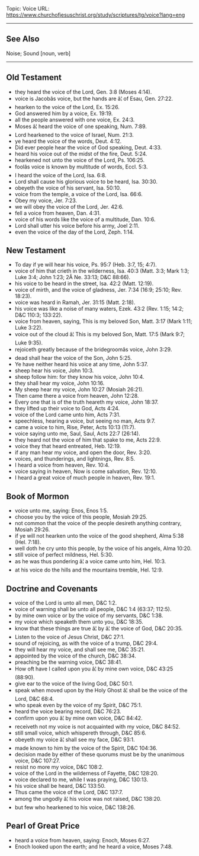 Topic: Voice
URL: https://www.churchofjesuschrist.org/study/scriptures/tg/voice?lang=eng

---

## See Also

Noise; Sound [noun, verb]

---

## Old Testament

- they heard the voice of the Lord, Gen. 3:8 (Moses 4:14).
- voice is Jacobâs voice, but the hands are â¦ of Esau, Gen. 27:22.
- hearken to the voice of the Lord, Ex. 15:26.
- God answered him by a voice, Ex. 19:19.
- all the people answered with one voice, Ex. 24:3.
- Moses â¦ heard the voice of one speaking, Num. 7:89.
- Lord hearkened to the voice of Israel, Num. 21:3.
- ye heard the voice of the words, Deut. 4:12.
- Did ever people hear the voice of God speaking, Deut. 4:33.
- heard his voice out of the midst of the fire, Deut. 5:24.
- hearkened not unto the voice of the Lord, Ps. 106:25.
- foolâs voice is known by multitude of words, Eccl. 5:3.
- I heard the voice of the Lord, Isa. 6:8.
- Lord shall cause his glorious voice to be heard, Isa. 30:30.
- obeyeth the voice of his servant, Isa. 50:10.
- voice from the temple, a voice of the Lord, Isa. 66:6.
- Obey my voice, Jer. 7:23.
- we will obey the voice of the Lord, Jer. 42:6.
- fell a voice from heaven, Dan. 4:31.
- voice of his words like the voice of a multitude, Dan. 10:6.
- Lord shall utter his voice before his army, Joel 2:11.
- even the voice of the day of the Lord, Zeph. 1:14.

## New Testament

- To day if ye will hear his voice, Ps. 95:7 (Heb. 3:7, 15; 4:7).
- voice of him that crieth in the wilderness, Isa. 40:3 (Matt. 3:3; Mark 1:3; Luke 3:4; John 1:23; 2Â Ne. 33:13; D&C 88:66).
- his voice to be heard in the street, Isa. 42:2 (Matt. 12:19).
- voice of mirth, and the voice of gladness, Jer. 7:34 (16:9; 25:10; Rev. 18:23).
- voice was heard in Ramah, Jer. 31:15 (Matt. 2:18).
- his voice was like a noise of many waters, Ezek. 43:2 (Rev. 1:15; 14:2; D&C 110:3; 133:22).
- voice from heaven, saying, This is my beloved Son, Matt. 3:17 (Mark 1:11; Luke 3:22).
- voice out of the cloud â¦ This is my beloved Son, Matt. 17:5 (Mark 9:7; Luke 9:35).
- rejoiceth greatly because of the bridegroomâs voice, John 3:29.
- dead shall hear the voice of the Son, John 5:25.
- Ye have neither heard his voice at any time, John 5:37.
- sheep hear his voice, John 10:3.
- sheep follow him: for they know his voice, John 10:4.
- they shall hear my voice, John 10:16.
- My sheep hear my voice, John 10:27 (Mosiah 26:21).
- Then came there a voice from heaven, John 12:28.
- Every one that is of the truth heareth my voice, John 18:37.
- they lifted up their voice to God, Acts 4:24.
- voice of the Lord came unto him, Acts 7:31.
- speechless, hearing a voice, but seeing no man, Acts 9:7.
- came a voice to him, Rise, Peter, Acts 10:13 (11:7).
- voice saying unto me, Saul, Saul, Acts 22:7 (26:14).
- they heard not the voice of him that spake to me, Acts 22:9.
- voice they that heard entreated, Heb. 12:19.
- if any man hear my voice, and open the door, Rev. 3:20.
- voices, and thunderings, and lightnings, Rev. 8:5.
- I heard a voice from heaven, Rev. 10:4.
- voice saying in heaven, Now is come salvation, Rev. 12:10.
- I heard a great voice of much people in heaven, Rev. 19:1.

## Book of Mormon

- voice unto me, saying: Enos, Enos 1:5.
- choose you by the voice of this people, Mosiah 29:25.
- not common that the voice of the people desireth anything contrary, Mosiah 29:26.
- if ye will not hearken unto the voice of the good shepherd, Alma 5:38 (Hel. 7:18).
- well doth he cry unto this people, by the voice of his angels, Alma 10:20.
- still voice of perfect mildness, Hel. 5:30.
- as he was thus pondering â¦ a voice came unto him, Hel. 10:3.
- at his voice do the hills and the mountains tremble, Hel. 12:9.

## Doctrine and Covenants

- voice of the Lord is unto all men, D&C 1:2.
- voice of warning shall be unto all people, D&C 1:4 (63:37; 112:5).
- by mine own voice or by the voice of my servants, D&C 1:38.
- my voice which speaketh them unto you, D&C 18:35.
- know that these things are true â¦ by â¦ the voice of God, D&C 20:35.
- Listen to the voice of Jesus Christ, D&C 27:1.
- sound of rejoicing, as with the voice of a trump, D&C 29:4.
- they will hear my voice, and shall see me, D&C 35:21.
- appointed by the voice of the church, D&C 38:34.
- preaching be the warning voice, D&C 38:41.
- How oft have I called upon you â¦ by mine own voice, D&C 43:25 (88:90).
- give ear to the voice of the living God, D&C 50:1.
- speak when moved upon by the Holy Ghost â¦ shall be the voice of the Lord, D&C 68:4.
- who speak even by the voice of my Spirit, D&C 75:1.
- heard the voice bearing record, D&C 76:23.
- confirm upon you â¦ by mine own voice, D&C 84:42.
- receiveth not my voice is not acquainted with my voice, D&C 84:52.
- still small voice, which whispereth through, D&C 85:6.
- obeyeth my voice â¦ shall see my face, D&C 93:1.
- made known to him by the voice of the Spirit, D&C 104:36.
- decision made by either of these quorums must be by the unanimous voice, D&C 107:27.
- resist no more my voice, D&C 108:2.
- voice of the Lord in the wilderness of Fayette, D&C 128:20.
- voice declared to me, while I was praying, D&C 130:13.
- his voice shall be heard, D&C 133:50.
- Thus came the voice of the Lord, D&C 137:7.
- among the ungodly â¦ his voice was not raised, D&C 138:20.
- but few who hearkened to his voice, D&C 138:26.

## Pearl of Great Price

- heard a voice from heaven, saying: Enoch, Moses 6:27.
- Enoch looked upon the earth; and he heard a voice, Moses 7:48.

